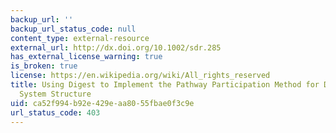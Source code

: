 ```yaml
---
backup_url: ''
backup_url_status_code: null
content_type: external-resource
external_url: http://dx.doi.org/10.1002/sdr.285
has_external_license_warning: true
is_broken: true
license: https://en.wikipedia.org/wiki/All_rights_reserved
title: Using Digest to Implement the Pathway Participation Method for Detecting Influential
  System Structure
uid: ca52f994-b92e-429e-aa80-55fbae0f3c9e
url_status_code: 403
---
```

